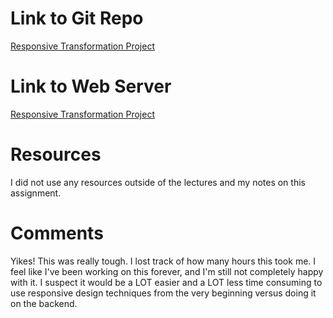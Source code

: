 # Link to Git Repo

[Responsive Transformation Project](https://github.com/ecbroussard/project_transformation_broussard_elaine)

# Link to Web Server

[Responsive Transformation Project](http://elainebroussard.com/project_transformation_broussard_elaine/)

# Resources

I did not use any resources outside of the lectures and my notes on this assignment.

# Comments

Yikes! This was really tough. I lost track of how many hours this took me. I feel like I've been working on this forever, and I'm still not completely happy with it. I suspect it would be a LOT easier and a LOT less time consuming to use responsive design techniques from the very beginning versus doing it on the backend.
